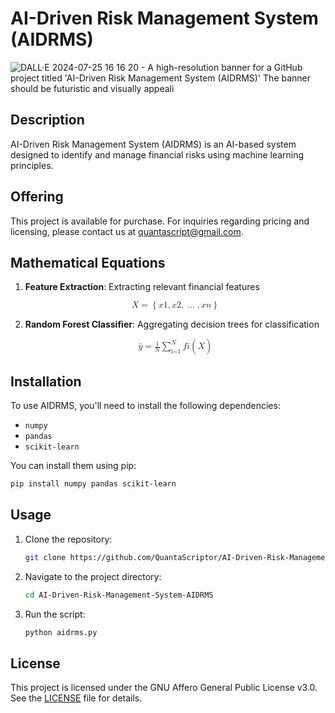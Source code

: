 
# AI-Driven Risk Management System (AIDRMS)
![DALL·E 2024-07-25 16 16 20 - A high-resolution banner for a GitHub project titled 'AI-Driven Risk Management System (AIDRMS)'  The banner should be futuristic and visually appeali](https://github.com/user-attachments/assets/a79e14f4-a3c6-44cc-b3e5-0ab5e3c52dde)

## Description
AI-Driven Risk Management System (AIDRMS) is an AI-based system designed to identify and manage financial risks using machine learning principles.

## Offering
This project is available for purchase. For inquiries regarding pricing and licensing, please contact us at [quantascript@gmail.com](mailto:quantascript@gmail.com).

## Mathematical Equations

1. **Feature Extraction**: Extracting relevant financial features

   <p align="center">
   <math xmlns="http://www.w3.org/1998/Math/MathML">
     <mrow>
       <mi>X</mi>
       <mo>=</mo>
       <mo>{</mo>
       <mi>x</mi>
       <msub>
         <mn>1</mn>
       </msub>
       <mo>,</mo>
       <mi>x</mi>
       <msub>
         <mn>2</mn>
       </msub>
       <mo>,</mo>
       <mo>...</mo>
       <mo>,</mo>
       <mi>x</mi>
       <msub>
         <mi>n</mi>
       </msub>
       <mo>}</mo>
     </mrow>
   </math>
   </p>

2. **Random Forest Classifier**: Aggregating decision trees for classification

   <p align="center">
   <math xmlns="http://www.w3.org/1998/Math/MathML">
     <mrow>
       <mover>
         <mi>y</mi>
         <mo>^</mo>
       </mover>
       <mo>=</mo>
       <mfrac>
         <mn>1</mn>
         <mi>N</mi>
       </mfrac>
       <mrow>
         <munderover>
           <mo>∑</mo>
           <mi>i=1</mi>
           <mi>N</mi>
         </munderover>
         <mi>f</mi>
         <msub>
           <mi>i</mi>
         </msub>
         <mo>(</mo>
         <mi>X</mi>
         <mo>)</mo>
       </mrow>
     </mrow>
   </math>
   </p>

## Installation
To use AIDRMS, you'll need to install the following dependencies:
- `numpy`
- `pandas`
- `scikit-learn`

You can install them using pip:
```bash
pip install numpy pandas scikit-learn
```

## Usage
1. Clone the repository:
   ```bash
   git clone https://github.com/QuantaScriptor/AI-Driven-Risk-Management-System-AIDRMS.git
   ```
2. Navigate to the project directory:
   ```bash
   cd AI-Driven-Risk-Management-System-AIDRMS
   ```
3. Run the script:
   ```bash
   python aidrms.py
   ```

## License
This project is licensed under the GNU Affero General Public License v3.0. See the [LICENSE](LICENSE) file for details.
